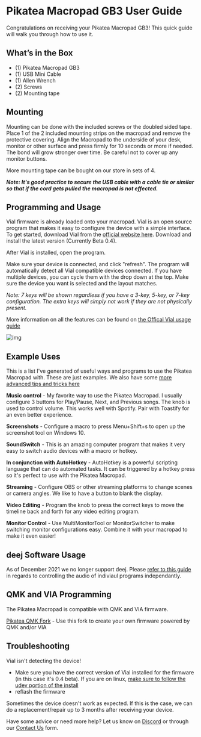 

# Pikatea Macropad GB3 User Guide
Congratulations on receiving your Pikatea Macropad GB3! This quick guide will walk you through how to use it.

## What’s in the Box
* (1) Pikatea Macropad GB3
* (1) USB Mini Cable
* (1) Allen Wrench
* (2) Screws
* (2) Mounting tape

## Mounting
Mounting can be done with the included screws or the doubled sided tape. Place 1 of the 2 included mounting strips on the macropad and remove the protective covering. Align the Macropad to the underside of your desk, monitor or other surface and press firmly for 10 seconds or more if needed. The bond will grow stronger over time. Be careful not to cover up any monitor buttons.

More mounting tape can be bought on our store in sets of 4.

***Note: It's good practice to secure the USB cable with a cable tie or similar so that if the cord gets pulled the macropad is not effected.***

## Programming and Usage
Vial firmware is already loaded onto your macropad. Vial is an open source program that makes it easy to configure the device with a simple interface. To get started, download Vial from the [official website here](https://get.Vial.today). Download and install the latest version (Currently Beta 0.4).

After Vial is installed, open the program.

Make sure your device is connected, and click "refresh". The program will automatically detect all Vial compatible devices connected. If you have multiple devices, you can cycle them with the drop down at the top. Make sure the device you want is selected and the layout matches.

*Note: 7 keys will be shown regardless if you have a 3-key, 5-key, or 7-key configuration. The extra keys will simply not work if they are not physically present.*

More information on all the features can be found on [the Offical Vial usage guide](https://get.vial.today/manual/)

![img](/assets/GB3/pikatea-macropad-gb3-Vial.png)


## Example Uses
This is a list I've generated of useful ways and programs to use the Pikatea Macropad with. These are just examples. We also have some [more advanced tips and tricks here](/guide/)

**Music control** - My favorite way to use the Pikatea Macropad. I usually configure 3 buttons for Play/Pause, Next, and Previous songs. The knob is used to control volume. This works well with Spotify. Pair with Toastify for an even better experience.

**Screenshots** - Configure a macro to press Menu+Shift+s to open up the screenshot tool on Windows 10.

**SoundSwitch** - This is an amazing computer program that makes it very easy to switch audio devices with a macro or hotkey.

**In conjunction with AutoHotkey** - AutoHotkey is a powerful scripting language that can do automated tasks. It can be triggered by a hotkey press so it's perfect to use with the Pikatea Macropad.

**Streaming** - Configure OBS or other streaming platforms to change scenes or camera angles. We like to have a button to blank the display.

**Video Editing** - Program the knob to press the correct keys to move the timeline back and forth for any video editing program. 

**Monitor Control** - Use MultiMonitorTool or MonitorSwitcher to make switching monitor configurations easy. Combine it with your macropad to make it even easier!

## deej Software Usage
As of December 2021 we no longer support deej. Please [refer to this guide](/guide/#software-audio-mixer-deej-alternative) in regards to controlling the audio of indiviaul programs independantly.
 
## QMK and VIA Programming
The Pikatea Macropad is compatible with QMK and VIA firmware.

[Pikatea QMK Fork](https://github.com/JackPikatea/qmk_firmware) - Use this fork to create your own firmware powered by QMK and/or VIA

## Troubleshooting
Vial isn't detecting the device!
* Make sure you have the correct version of Vial installed for the firmware (in this case it's 0.4 beta). If you are on linux, [make sure to follow the udev portion of the install](https://get.Vial.today)
* reflash the firmware

Sometimes the device doesn't work as expected. If this is the case, we can do a replacement/repair up to 3 months after receiving your device.

Have some advice or need more help? Let us know on [Discord](https://www.pikatea.com/discord) or through our [Contact Us](https://www.pikatea.com/pages/contact-us) form.

<Footer/>
